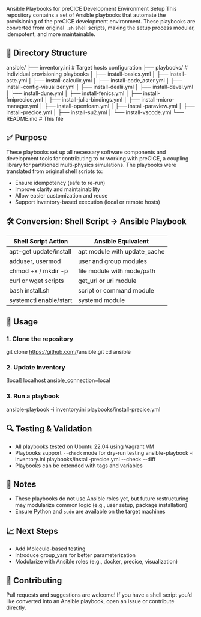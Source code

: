 Ansible Playbooks for preCICE Development Environment Setup
This repository contains a set of Ansible playbooks that automate the provisioning of the preCICE development environment. These playbooks are converted from original `.sh` shell scripts, making the setup process modular, idempotent, and more maintainable.
## 📁 Directory Structure

ansible/
├── inventory.ini          # Target hosts configuration
├── playbooks/             # Individual provisioning playbooks
│   ├── install-basics.yml
│   ├── install-aste.yml
│   ├── install-calculix.yml
│   ├── install-code_aster.yml
│   ├── install-config-visualizer.yml
│   ├── install-dealii.yml
│   ├── install-devel.yml
│   ├── install-dune.yml
│   ├── install-fenics.yml
│   ├── install-fmiprecice.yml
│   ├── install-julia-bindings.yml
│   ├── install-micro-manager.yml
│   ├── install-openfoam.yml
│   ├── install-paraview.yml
│   ├── install-precice.yml
│   ├── install-su2.yml
│   └── install-vscode.yml
└── README.md              # This file

## ✅ Purpose
These playbooks set up all necessary software components and development tools for contributing to or working with preCICE, a coupling library for partitioned multi-physics simulations.
The playbooks were translated from original shell scripts to:
- Ensure idempotency (safe to re-run)
- Improve clarity and maintainability
- Allow easier customization and reuse
- Support inventory-based execution (local or remote hosts)
## 🛠️ Conversion: Shell Script → Ansible Playbook

| Shell Script Action             | Ansible Equivalent             |
|--------------------------------|--------------------------------|
| apt-get update/install         | apt module with update_cache   |
| adduser, usermod               | user and group modules         |
| chmod +x / mkdir -p            | file module with mode/path     |
| curl or wget scripts           | get_url or uri module          |
| bash install.sh                | script or command module       |
| systemctl enable/start         | systemd module                 |

## 🚀 Usage
### 1. Clone the repository
git clone https://github.com/<your-username>/ansible.git
cd ansible
### 2. Update inventory
[local]
localhost ansible_connection=local
### 3. Run a playbook
ansible-playbook -i inventory.ini playbooks/install-precice.yml
## 🔍 Testing & Validation
- All playbooks tested on Ubuntu 22.04 using Vagrant VM
- Playbooks support `--check` mode for dry-run testing
ansible-playbook -i inventory.ini playbooks/install-precice.yml --check --diff
- Playbooks can be extended with tags and variables
## 📌 Notes
- These playbooks do not use Ansible roles yet, but future restructuring may modularize common logic (e.g., user setup, package installation)
- Ensure Python and `sudo` are available on the target machines
## 📈 Next Steps
- Add Molecule-based testing
- Introduce group_vars for better parameterization
- Modularize with Ansible roles (e.g., docker, precice, visualization)
## 🤝 Contributing
Pull requests and suggestions are welcome! If you have a shell script you’d like converted into an Ansible playbook, open an issue or contribute directly.

